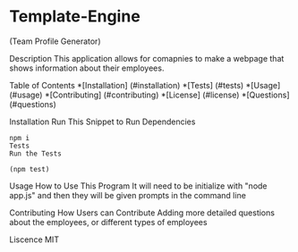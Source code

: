 # Template-Engine
(Team Profile Generator)


Description
This application allows for comapnies to make a webpage that shows information about their  employees.

Table of Contents
*[Installation] (#installation) *[Tests] (#tests) *[Usage] (#usage) *[Contributing] (#contributing) *[License] (#license) *[Questions] (#questions)

Installation
Run This Snippet to Run Dependencies

    npm i  
    Tests
    Run the Tests 

    (npm test)
Usage
How to Use This Program
It will need to be  initialize  with "node app.js" and then they will be given  prompts in the command line

Contributing
How Users can Contribute
Adding more detailed questions about the employees, or different types of employees

Liscence
MIT